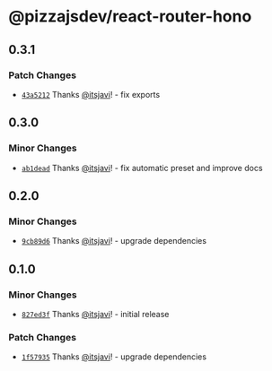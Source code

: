 # @pizzajsdev/react-router-hono

## 0.3.1

### Patch Changes

- [`43a5212`](https://github.com/pizzajsdev/pizzajs/commit/43a5212abfe0cb8fd77b1a1049aa2742d53ddd20) Thanks
  [@itsjavi](https://github.com/itsjavi)! - fix exports

## 0.3.0

### Minor Changes

- [`ab1dead`](https://github.com/pizzajsdev/pizzajs/commit/ab1deadc16387efc1353e9032a7ec4405dee5821) Thanks
  [@itsjavi](https://github.com/itsjavi)! - fix automatic preset and improve docs

## 0.2.0

### Minor Changes

- [`9cb89d6`](https://github.com/pizzajsdev/pizzajs/commit/9cb89d6c35870eaa0db3c67aea1713103f0b9313) Thanks
  [@itsjavi](https://github.com/itsjavi)! - upgrade dependencies

## 0.1.0

### Minor Changes

- [`827ed3f`](https://github.com/pizzajsdev/pizzajs/commit/827ed3f891495b736ed828f36184a201c2455e65) Thanks
  [@itsjavi](https://github.com/itsjavi)! - initial release

### Patch Changes

- [`1f57935`](https://github.com/pizzajsdev/pizzajs/commit/1f57935babfcea096740e555a32c0de20f26a833) Thanks
  [@itsjavi](https://github.com/itsjavi)! - upgrade dependencies
